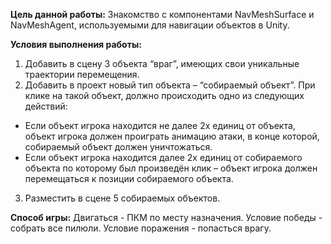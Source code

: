 **Цель данной работы:** Знакомство с компонентами NavMeshSurface и NavMeshAgent, используемыми для навигации объектов в Unity.

**Условия выполнения работы:**
1. Добавить в сцену 3 объекта “враг”, имеющих свои уникальные траектории перемещения.
2. Добавить в проект новый тип объекта – “собираемый объект”. При клике на такой объект, должно происходить одно из следующих действий:
- Если объект игрока находится не далее 2х единиц от объекта, объект игрока должен проиграть анимацию атаки, в конце которой, собираемый объект должен уничтожаться.
- Если объект игрока находится далее 2х единиц от собираемого объекта по которому был произведён клик – объект игрока должен перемещаться к позиции собираемого объекта.
3. Разместить в сцене 5 собираемых объектов.

**Способ игры:** Двигаться - ПКМ по месту назначения. Условие победы - собрать все пилюли. Условие поражения - попасться врагу.
